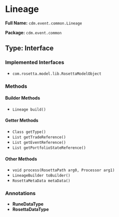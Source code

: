 # Lineage

**Full Name:** `cdm.event.common.Lineage`

**Package:** `cdm.event.common`

## Type: Interface

### Implemented Interfaces

- `com.rosetta.model.lib.RosettaModelObject`

### Methods

#### Builder Methods

- `Lineage build()`

#### Getter Methods

- `Class getType()`
- `List getTradeReference()`
- `List getEventReference()`
- `List getPortfolioStateReference()`

#### Other Methods

- `void process(RosettaPath arg0, Processor arg1)`
- `LineageBuilder toBuilder()`
- `RosettaMetaData metaData()`

### Annotations

- **RuneDataType**
- **RosettaDataType**

